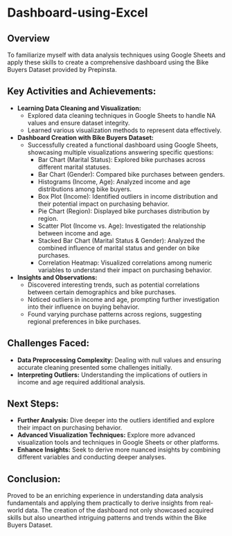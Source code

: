 # Dashboard-using-Excel

## Overview
To familiarize myself with data analysis techniques using Google Sheets and apply these skills to create a comprehensive dashboard using the Bike Buyers Dataset provided by Prepinsta.

## Key Activities and Achievements:
- **Learning Data Cleaning and Visualization:**
  - Explored data cleaning techniques in Google Sheets to handle NA values and ensure dataset integrity.
  - Learned various visualization methods to represent data effectively.
- **Dashboard Creation with Bike Buyers Dataset:**
  - Successfully created a functional dashboard using Google Sheets, showcasing multiple visualizations answering specific questions:
    - Bar Chart (Marital Status): Explored bike purchases across different marital statuses.
    - Bar Chart (Gender): Compared bike purchases between genders.
    - Histograms (Income, Age): Analyzed income and age distributions among bike buyers.
    - Box Plot (Income): Identified outliers in income distribution and their potential impact on purchasing behavior.
    - Pie Chart (Region): Displayed bike purchases distribution by region.
    - Scatter Plot (Income vs. Age): Investigated the relationship between income and age.
    - Stacked Bar Chart (Marital Status & Gender): Analyzed the combined influence of marital status and gender on bike purchases.
    - Correlation Heatmap: Visualized correlations among numeric variables to understand their impact on purchasing behavior.
- **Insights and Observations:**
  - Discovered interesting trends, such as potential correlations between certain demographics and bike purchases.
  - Noticed outliers in income and age, prompting further investigation into their influence on buying behavior.
  - Found varying purchase patterns across regions, suggesting regional preferences in bike purchases.

## Challenges Faced:
- **Data Preprocessing Complexity:** Dealing with null values and ensuring accurate cleaning presented some challenges initially.
- **Interpreting Outliers:** Understanding the implications of outliers in income and age required additional analysis.

## Next Steps:
- **Further Analysis:** Dive deeper into the outliers identified and explore their impact on purchasing behavior.
- **Advanced Visualization Techniques:** Explore more advanced visualization tools and techniques in Google Sheets or other platforms.
- **Enhance Insights:** Seek to derive more nuanced insights by combining different variables and conducting deeper analyses.

## Conclusion:
Proved to be an enriching experience in understanding data analysis fundamentals and applying them practically to derive insights from real-world data. The creation of the dashboard not only showcased acquired skills but also unearthed intriguing patterns and trends within the Bike Buyers Dataset.
